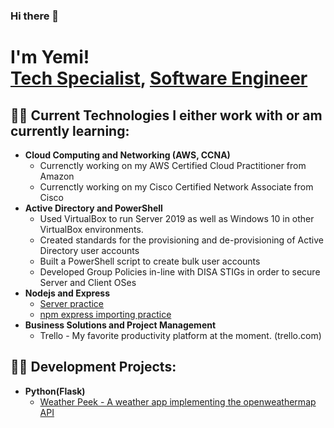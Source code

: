 ### Hi there 👋
<h1>I'm Yemi! <br/><a href="https://github.com/yg1222">Tech Specialist</a>, <a href="https://www.linkedin.com/in/yemigeorge/">Software Engineer</a> </h1>

<h2>👨‍💻 Current Technologies I either work with or am currently learning:</h2>

- <b>Cloud Computing and Networking (AWS, CCNA)</b> 
  - Currenctly working on my AWS Certified Cloud Practitioner from Amazon
  - Currenctly working on my Cisco Certified Network Associate from Cisco
- <b>Active Directory and PowerShell</b>
  - Used VirtualBox to run Server 2019 as well as Windows 10 in other VirtualBox environments.
  - Created standards for the provisioning and de-provisioning of Active Directory user accounts
  - Built a PowerShell script to create bulk user accounts
  - Developed Group Policies in-line with DISA STIGs in order to secure Server and Client OSes
- <b>Nodejs and Express</b>
  - [Server practice](https://github.com/yg1222/Server-practice)
  - [npm express importing practice](https://github.com/yg1222/npm-express-import-practice)
- <b>Business Solutions and Project Management</b>
  - Trello - My favorite productivity platform at the moment. (trello.com)


<h2>👨‍💻 Development Projects:</h2>


- <b>Python(Flask)</b> 
  - [Weather Peek - A weather app implementing the openweathermap API](https://github.com/yg1222/weather-peek) 


<!--
<h2> 🤳 Connect with me:</h2>

[<img align="left" alt=" | YouTube" width="22px" src="https://cdn.jsdelivr.net/npm/simple-icons@v3/icons/youtube.svg" />][youtube]
[<img align="left" alt=" | Twitter" width="22px" src="https://cdn.jsdelivr.net/npm/simple-icons@v3/icons/twitter.svg" />][twitter]
[<img align="left" alt=" | LinkedIn" width="22px" src="https://cdn.jsdelivr.net/npm/simple-icons@v3/icons/linkedin.svg" />][linkedin]
[<img align="left" alt=" | Instagram" width="22px" src="https://cdn.jsdelivr.net/npm/simple-icons@v3/icons/instagram.svg" />][instagram]


[twitter]: https://twitter.com/
[youtube]: https://www.youtube.com/c/
[instagram]: https://www.instagram.com/
[linkedin]: https://linkedin.com/in/
-->

<!--
**yg1222/yg1222** is a ✨ _special_ ✨ repository because its `README.md` (this file) appears on your GitHub profile.

Here are some ideas to get you started:

- 🔭 I’m currently working on ...
- 🌱 I’m currently learning ...
- 👯 I’m looking to collaborate on ...
- 🤔 I’m looking for help with ...
- 💬 Ask me about ...
- 📫 How to reach me: ...
- 😄 Pronouns: ...
- ⚡ Fun fact: ...
-->
